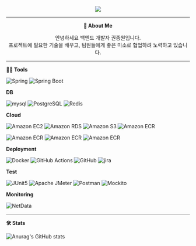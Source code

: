 <div align="center">
<img src="https://capsule-render.vercel.app/api?type=waving&color=auto&height=200&section=header&text=Domae-back-end&fontSize=90" />

<hr>

**🙏 About Me**

안녕하세요 백엔드 개발자 권종원입니다.<br>
프로젝트에 필요한 기술을 배우고, 팀원들에게 좋은 미소로 협업하려 노력하고 있습니다.

<hr>
</div>

**💪🏼 Tools**

![Spring](https://img.shields.io/static/v1?style=for-the-badge&message=Spring&color=6DB33F&logo=Spring&logoColor=FFFFFF&label=)
![Spring Boot](https://img.shields.io/static/v1?style=for-the-badge&message=Spring+Boot&color=6DB33F&logo=Spring+Boot&logoColor=FFFFFF&label=)


**DB**

![mysql](https://img.shields.io/static/v1?style=for-the-badge&message=MySQL&color=4479A1&logo=mysql&logoColor=FFFFFF&label=)
![PostgreSQL](https://img.shields.io/static/v1?style=for-the-badge&message=PostgreSQL&color=4169E1&logo=PostgreSQL&logoColor=FFFFFF&label=)
![Redis](https://img.shields.io/static/v1?style=for-the-badge&message=Redis&color=DC382D&logo=Redis&logoColor=FFFFFF&label=)


**Cloud**

![Amazon EC2](https://img.shields.io/static/v1?style=for-the-badge&message=Amazon+EC2&color=222222&logo=Amazon+EC2&logoColor=FF9900&label=)
![Amazon RDS](https://img.shields.io/static/v1?style=for-the-badge&message=Amazon+RDS&color=527FFF&logo=Amazon+RDS&logoColor=FFFFFF&label=)
![Amazon S3](https://img.shields.io/static/v1?style=for-the-badge&message=Amazon+S3&color=569A31&logo=Amazon+S3&logoColor=FFFFFF&label=)
![Amazon ECR](https://img.shields.io/static/v1?style=for-the-badge&message=Amazon+ECR&color=FF9900&logo=Amazon+AWS&logoColor=FFFFFF&label=)

![Amazon ECR](https://img.shields.io/static/v1?style=for-the-badge&message=Auto+Scaling&color=25A162&logo=Amazon+AWS&logoColor=FFFFFF&label=)
![Amazon ECR](https://img.shields.io/static/v1?style=for-the-badge&message=Elastic+Cache&color=D22128&logo=Amazon+AWS&logoColor=FFFFFF&label=)
![Amazon ECR](https://img.shields.io/static/v1?style=for-the-badge&message=LoadBalancer&color=FF6C37&logo=Amazon+AWS&logoColor=FFFFFF&label=)

**Deployment**

![Docker](https://img.shields.io/static/v1?style=for-the-badge&message=Docker&color=2496ED&logo=Docker&logoColor=FFFFFF&label=)
![GitHub Actions](https://img.shields.io/static/v1?style=for-the-badge&message=GitHub+Actions&color=2088FF&logo=GitHub+Actions&logoColor=FFFFFF&label=)
![GitHub](https://img.shields.io/static/v1?style=for-the-badge&message=GitHub&color=181717&logo=GitHub&logoColor=FFFFFF&label=)
![jira](https://img.shields.io/static/v1?style=for-the-badge&message=jira&color=25A162&logo=jira&logoColor=FFFFFF&label=)


**Test**

![JUnit5](https://img.shields.io/static/v1?style=for-the-badge&message=JUnit5&color=25A162&logo=JUnit5&logoColor=FFFFFF&label=)
![Apache JMeter](https://img.shields.io/static/v1?style=for-the-badge&message=Apache+JMeter&color=D22128&logo=Apache+JMeter&logoColor=FFFFFF&label=)
![Postman](https://img.shields.io/static/v1?style=for-the-badge&message=Postman&color=FF6C37&logo=Postman&logoColor=FFFFFF&label=)
![Mockito](https://img.shields.io/static/v1?style=for-the-badge&message=Mockito&color=6DB33F&logo=Mockito&logoColor=FFFFFF&label=)


**Monitoring**

![NetData](https://img.shields.io/static/v1?style=for-the-badge&message=NetData&color=25A162&logo=NetData&logoColor=FFFFFF&label=)

<hr>

**🛠️ Stats**

![Anurag's GitHub stats](https://github-readme-stats.vercel.app/api?username=Domae-Back-end&show_icons=true&theme=radical)


